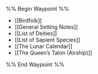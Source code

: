 %% Begin Waypoint %%
- [[Birdfolk]]
- [[General Setting Notes]]
- [[List of Deities]]
- [[List of Sapient Species]]
- [[The Lunar Calendar]]
- [[The Queen’s Talon (Airship)]]

%% End Waypoint %%